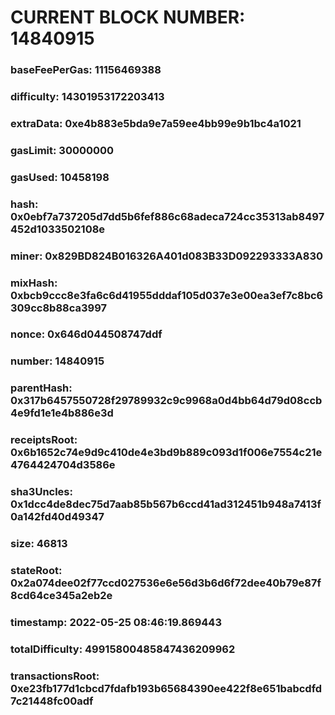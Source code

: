 # CURRENT BLOCK NUMBER: 14840915

### baseFeePerGas: 11156469388
### difficulty: 14301953172203413
### extraData: 0xe4b883e5bda9e7a59ee4bb99e9b1bc4a1021
### gasLimit: 30000000
### gasUsed: 10458198
### hash: 0x0ebf7a737205d7dd5b6fef886c68adeca724cc35313ab8497452d1033502108e
### miner: 0x829BD824B016326A401d083B33D092293333A830
### mixHash: 0xbcb9ccc8e3fa6c6d41955dddaf105d037e3e00ea3ef7c8bc6309cc8b88ca3997
### nonce: 0x646d044508747ddf
### number: 14840915
### parentHash: 0x317b6457550728f29789932c9c9968a0d4bb64d79d08ccb4e9fd1e1e4b886e3d
### receiptsRoot: 0x6b1652c74e9d9c410de4e3bd9b889c093d1f006e7554c21e4764424704d3586e
### sha3Uncles: 0x1dcc4de8dec75d7aab85b567b6ccd41ad312451b948a7413f0a142fd40d49347
### size: 46813
### stateRoot: 0x2a074dee02f77ccd027536e6e56d3b6d6f72dee40b79e87f8cd64ce345a2eb2e
### timestamp: 2022-05-25 08:46:19.869443
### totalDifficulty: 49915800485847436209962
### transactionsRoot: 0xe23fb177d1cbcd7fdafb193b65684390ee422f8e651babcdfd7c21448fc00adf
